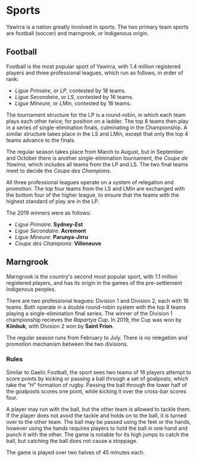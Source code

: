 # Sports

Yawirra is a nation greatly involved in sports. The two primary team sports are football (soccer) and marngrook, or Indigenous origin.

## Football

Football is the most popular sport of Yawirra, with 1.4 million registered players and three professional leagues, which run as follows, in order of rank:

-   _Ligue Primaire_, or _LP_, contested by 18 teams.
-   _Ligue Secondaire_, or _LS_, contested by 16 teams.
-   _Ligue Mineure_, or _LMin_, contested by 16 teams.

The tournament structure for the LP is a round-robin, in which each team plays each other twice, for position on a ladder. The top 8 teams then play in a series of single-elimination finals, culminating in the Championship. A similar structure takes place in the LS and LMin, except that only the top 4 teams advance to the finals.

The regular season takes place from March to August, but in September and October there is another single-elimination tournament, the _Coupe de Yawirra_, which includes all teams from the LP and LS. The two final teams meet to decide the _Coupe des Champions_.

All three professional leagues operate on a system of relegation and promotion. The top four teams from the LS and LMin are exchanged with the bottom four of the higher league, to ensure that the teams with the highest standard of play are in the LP.

The 2019 winners were as follows:

-   _Ligue Primaire_: **Sydney-Est**
-   _Ligue Secondaire_: **Acremont**
-   _Ligue Mineure_: **Parunya-Jirru**
-   _Coupe des Champions_: **Villeneuve**

## Marngrook

Marngrook is the country's second most popular sport, with 1.1 million registered players, and has its origin in the games of the pre-settlement Indigenous peoples.

There are two professional leagues: Division 1 and Division 2, each with 16 teams. Both operate in a double round-robin system with the top 8 teams playing a single-elimination final series. The winner of the Division 1 championship recieves the _Rapartya Cup_. In 2019, the Cup was won by **Kiinbuk**, with Division 2 won by **Saint Frion**.

The regular season runs from February to July. There is no relegation and promotion mechanism between the two divisions.

### Rules

Similar to Gaelic Football, the sport sees two teams of 16 players attempt to score points by kicking or passing a ball through a set of goalposts, which take the "H" formation of rugby. Passing the ball through the lower half of the goalposts scores one point, while kicking it over the cross-bar scores four.

A player may run with the ball, but the other team is allowed to tackle them. If the player does not avoid the tackle and holds on to the ball, it is turned over to the other team. The ball may be passed using the feet or the hands, however using the hands requires players to hold the ball in one hand and punch it with the other. The game is notable for its high jumps to catch the ball, but catching the ball does not cause a stoppage.

The game is played over two halves of 45 minutes each.
